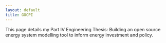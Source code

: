 ```yaml
---
layout: default
title: GOCPI
---
```


This page details my Part IV Engineering Thesis: Building an open source energy system modelling tool to inform energy investment and policy.
